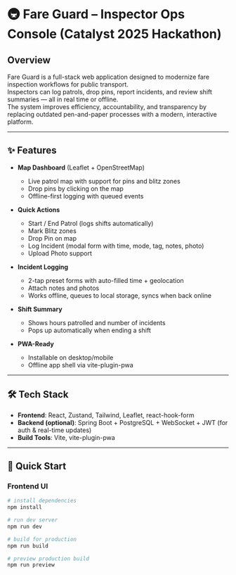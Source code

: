 # 🚇 Fare Guard – Inspector Ops Console (Catalyst 2025 Hackathon)

## Overview
Fare Guard is a full-stack web application designed to modernize fare 
inspection workflows for public transport.  
Inspectors can log patrols, drop pins, report incidents, and review shift 
summaries — all in real time or offline.  
The system improves efficiency, accountability, and transparency by 
replacing outdated pen-and-paper processes with a modern, interactive 
platform.

---

## ✨ Features
- **Map Dashboard** (Leaflet + OpenStreetMap)  
  - Live patrol map with support for pins and blitz zones  
  - Drop pins by clicking on the map  
  - Offline-first logging with queued events  

- **Quick Actions**  
  - Start / End Patrol (logs shifts automatically)  
  - Mark Blitz zones  
  - Drop Pin on map  
  - Log Incident (modal form with time, mode, tag, notes, photo)  
  - Upload Photo support  

- **Incident Logging**  
  - 2-tap preset forms with auto-filled time + geolocation  
  - Attach notes and photos  
  - Works offline, queues to local storage, syncs when back online  

- **Shift Summary**  
  - Shows hours patrolled and number of incidents  
  - Pops up automatically when ending a shift  

- **PWA-Ready**  
  - Installable on desktop/mobile  
  - Offline app shell via vite-plugin-pwa  

---

## 🛠 Tech Stack
- **Frontend**: React, Zustand, Tailwind, Leaflet, react-hook-form  
- **Backend (optional)**: Spring Boot + PostgreSQL + WebSocket + JWT (for 
auth & real-time updates)  
- **Build Tools**: Vite, vite-plugin-pwa  

---

## 🚀 Quick Start

### Frontend UI
```bash
# install dependencies
npm install

# run dev server
npm run dev

# build for production
npm run build

# preview production build
npm run preview

